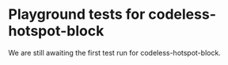 # Playground tests for codeless-hotspot-block
We are still awaiting the first test run for codeless-hotspot-block.

